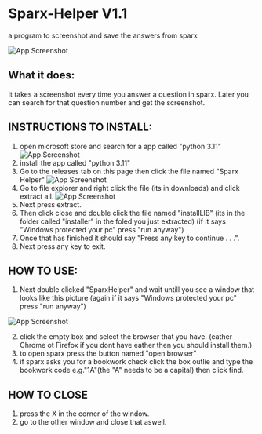 # Sparx-Helper V1.1
a program to screenshot and save the answers from sparx


![App Screenshot](https://github.com/sKrible45/Sparx-Helper/blob/main/images/TheWindow.png)



## What it does:
It takes a screenshot every time you answer a question in sparx.
Later you can search for that question number and get the screenshot.


## INSTRUCTIONS TO INSTALL:

1. open microsoft store and search for a app called "python 3.11"
![App Screenshot](https://github.com/sKrible45/Sparx-Helper/blob/main/images/PythonMicrosoftStore.png)
2. install the app called "python 3.11"
3. Go to the releases tab on this page then click the file named "Sparx Helper"
![App Screenshot](https://github.com/sKrible45/Sparx-Helper/blob/main/images/releases.png)
4. Go to file explorer and right click the file (its in downloads) and click extract all.
![App Screenshot](https://github.com/sKrible45/Sparx-Helper/blob/main/images/ExtractFiles.png)
5. Next press extract.
6. Then click close and double click the file named "installLIB" (its in the folder called "installer" in the foled you just extracted) (if it says "Windows protected your pc" press "run anyway")
7. Once that has finished it should say "Press any key to continue . . .".
8. Next press any key to exit.

## HOW TO USE:
1. Next double clicked "SparxHelper" and wait untill you see a window that looks like this picture (again if it says "Windows protected your pc" press "run anyway")
 
![App Screenshot](https://github.com/sKrible45/Sparx-Helper/blob/main/images/TheWindow.png)
 
2. click the empty box and select the browser that you have. (eather Chrome ot Firefox if you dont have eather then you should install them.)
2. to open sparx press the button named "open browser"
3. if sparx asks you for a bookwork check click the box outlie and type the bookwork code e.g."1A"(the "A" needs to be a capital) then click find.

## HOW TO CLOSE
1. press the X in the corner of the window.
2. go to the other window and close that aswell.
